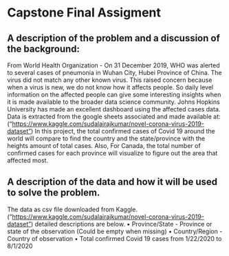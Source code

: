 # Capstone Final Assigment
 
## A description of the problem and a discussion of the background:
From World Health Organization - On 31 December 2019, WHO was alerted to several cases of pneumonia in Wuhan City, Hubei Province of China. The virus did not match any other known virus. This raised concern because when a virus is new, we do not know how it affects people.
So daily level information on the affected people can give some interesting insights when it is made available to the broader data science community.
Johns Hopkins University has made an excellent dashboard using the affected cases data. Data is extracted from the google sheets associated and made available at:
(“https://www.kaggle.com/sudalairajkumar/novel-corona-virus-2019-dataset”)
In this project, the total confirmed cases of Covid 19 around the world will compare to find the country and the state/province with the heights amount of total cases. Also, For Canada, the total number of confirmed cases for each province will visualize to figure out the area that affected most.

## A description of the data and how it will be used to solve the problem. 
The data as csv file downloaded from Kaggle.(“https://www.kaggle.com/sudalairajkumar/novel-corona-virus-2019-dataset”) detailed descriptions are below.
•	Province/State - Province or state of the observation (Could be empty when missing)
•	Country/Region - Country of observation
•	Total confirmed Covid 19 cases from 1/22/2020 to 8/1/2020


